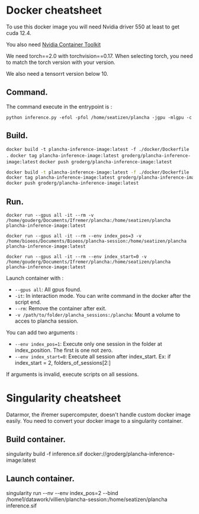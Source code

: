 # Docker cheatsheet

To use this docker image you will need Nvidia driver 550 at least to get cuda 12.4.

You also need [Nvidia Container Toolkit](https://docs.nvidia.com/datacenter/cloud-native/container-toolkit/latest/install-guide.html)  

We need torch==2.0 with torchvision==0.17. When selecting torch, you need to match the torch version with your version.

We also need a tensorrt version below 10.

## Command.

The command execute in the entrypoint is :

`python inference.py -efol -pfol /home/seatizen/plancha -jgpu -mlgpu -c`


## Build.

`docker build -t plancha-inference-image:latest -f ./docker/Dockerfile .`
`docker tag plancha-inference-image:latest groderg/plancha-inference-image:latest`
`docker push groderg/plancha-inference-image:latest`

```bash
docker build -t plancha-inference-image:latest -f ./docker/Dockerfile . && \
docker tag plancha-inference-image:latest groderg/plancha-inference-image:latest && \
docker push groderg/plancha-inference-image:latest
```


## Run.

`docker run --gpus all -it --rm -v /home/gouderg/Documents/Ifremer/plancha:/home/seatizen/plancha plancha-inference-image:latest`

`docker run --gpus all -it --rm --env index_pos=3 -v /home/bioeos/Documents/Bioeos/plancha-session:/home/seatizen/plancha plancha-inference-image:latest`

`docker run --gpus all -it --rm --env index_start=0 -v  /home/gouderg/Documents/Ifremer/plancha:/home/seatizen/plancha plancha-inference-image:latest`

Launch container with :
* `--gpus all`: All gpus found.
* `-it`: In interaction mode. You can write command in the docker after the script end.
* `--rm`: Remove the container after exit.
* `-v /path/to/folder/plancha_sessions:/plancha`: Mount a volume to acces to plancha session.

You can add two arguments :
* `--env index_pos=1`: Execute only one session in the folder at index_position. The first is one not zero.
* `--env index_start=0`: Execute all session after index_start. Ex: if index_start = 2, folders_of_sessions[2:]

If arguments is invalid, execute scripts on all sessions.

# Singularity cheatsheet

Datarmor, the ifremer supercomputer, doesn't handle custom docker image easily. You need to convert your docker image to a singularity container.

## Build container.


singularity build -f inference.sif docker://groderg/plancha-inference-image:latest

## Launch container.

singularity run --nv --env index_pos=2 --bind /home1/datawork/villien/plancha-session:/home/seatizen/plancha inference.sif